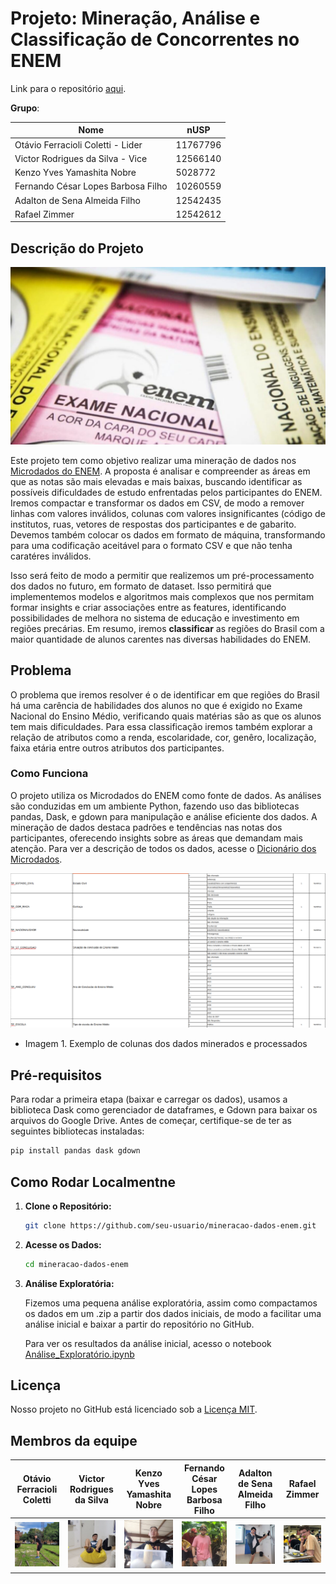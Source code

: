 # Projeto: Mineração, Análise e Classificação de Concorrentes no ENEM 

Link para o repositório [aqui](https://github.com/otaviofcoletti/IA-Trabalho-2-ENEM).

**Grupo**:

| Nome  | nUSP |
|------------------------------------|----------|
| Otávio Ferracioli Coletti - Lider  | 11767796 |
| Victor Rodrigues da Silva - Vice   | 12566140 |
| Kenzo Yves Yamashita Nobre         | 5028772  |
| Fernando César Lopes Barbosa Filho | 10260559 |
| Adalton de Sena Almeida Filho      | 12542435 |
| Rafael Zimmer                      | 12542612 |



## Descrição do Projeto

![ENEM](https://github.com/otaviofcoletti/IA-Trabalho-2-ENEM/blob/main/fotos/Resultado-ENEM-termo-cresce_Credito-guia-do-estudante.jpg) 

Este projeto tem como objetivo realizar uma mineração de dados nos [Microdados do ENEM](https://www.gov.br/inep/pt-br/acesso-a-informacao/dados-abertos/microdados). A proposta é analisar e compreender as áreas em que as notas são mais elevadas e mais baixas, buscando identificar as possíveis dificuldades de estudo enfrentadas pelos participantes do ENEM. Iremos compactar e transformar os dados em CSV, de modo a remover linhas com valores inválidos, colunas com valores insignificantes (código de institutos, ruas, vetores de respostas dos participantes e de gabarito. Devemos também colocar os dados em formato de máquina, transformando para uma codificação aceitável para o formato CSV e que não tenha caratéres inválidos.

Isso será feito de modo a permitir que realizemos um pré-processamento dos dados no futuro, em formato de dataset. Isso permitirá que implementemos modelos e algoritmos mais complexos que nos permitam formar insights e criar associações entre as features, identificando possibilidades de melhora no sistema de educação e investimento em regiões precárias.
Em resumo, iremos **classificar** as regiões do Brasil com a maior quantidade de alunos carentes nas diversas habilidades do ENEM.

## Problema

O problema que iremos resolver é o de identificar em que regiões do Brasil há uma carência de habilidades dos alunos no que é exigido no Exame Nacional do Ensino Médio, verificando quais matérias são as que os alunos tem mais dificuldades. Para essa classificação iremos também explorar a relação de atributos como a renda, escolaridade, cor, genêro, localização, faixa etária entre outros atributos dos participantes. 

### Como Funciona

O projeto utiliza os Microdados do ENEM como fonte de dados. As análises são conduzidas em um ambiente Python, fazendo uso das bibliotecas pandas, Dask, e gdown para manipulação e análise eficiente dos dados. A mineração de dados destaca padrões e tendências nas notas dos participantes, oferecendo insights sobre as áreas que demandam mais atenção. Para ver a descrição de todos os dados, acesse o [Dicionário dos Microdados](https://github.com/otaviofcoletti/IA-Trabalho-2-ENEM/blob/main/Dicion%C3%A1rio_Microdados_Enem_2021.xlsx).

![Dicionário](https://github.com/otaviofcoletti/IA-Trabalho-2-ENEM/blob/main/Dicionario.png)
- Imagem 1. Exemplo de colunas dos dados minerados e processados

## Pré-requisitos

Para rodar a primeira etapa (baixar e carregar os dados), usamos a biblioteca Dask como gerenciador de dataframes, e Gdown para baixar os arquivos do Google Drive.
Antes de começar, certifique-se de ter as seguintes bibliotecas instaladas:

```bash
pip install pandas dask gdown
```

## Como Rodar Localmentne

1. **Clone o Repositório:**

   ```bash
   git clone https://github.com/seu-usuario/mineracao-dados-enem.git
   ```

2. **Acesse os Dados:**

   ```bash
   cd mineracao-dados-enem
   ```

3. **Análise Exploratória:**

   Fizemos uma pequena análise exploratória, assim como compactamos os dados em um .zip a partir dos dados iniciais, de modo a facilitar uma análise inicial e baixar a partir do repositório no GitHub.

   Para ver os resultados da análise inicial, acesso o notebook [Análise_Exploratório.ipynb](https://github.com/otaviofcoletti/IA-Trabalho-2-ENEM/blob/main/An%C3%A1lise_Explorat%C3%B3ria.ipynb)
   
## Licença

Nosso projeto no GitHub está licenciado sob a [Licença MIT](https://opensource.org/license/mit/).


## Membros da equipe

| Otávio Ferracioli Coletti | Victor Rodrigues da Silva | Kenzo Yves Yamashita Nobre | Fernando César Lopes Barbosa Filho | Adalton de Sena Almeida Filho | Rafael Zimmer |
| -------------------------- | ------------------------- | --------------------------- | ---------------------------------- | ------------------------------- | ------------- |
| ![Otávio Ferracioli Coletti](https://github.com/otaviofcoletti/IA-Trabalho-2-ENEM/blob/main/fotos/otavio.jpg) | ![Victor Rodrigues da Silva](https://github.com/otaviofcoletti/IA-Trabalho-2-ENEM/blob/main/fotos/vigdor_rodigis.jpg) | ![Kenzo Yves Yamashita Nobre](https://github.com/otaviofcoletti/IA-Trabalho-2-ENEM/blob/main/fotos/genzo.jpg) | ![Fernando César Lopes Barbosa Filho](https://github.com/otaviofcoletti/IA-Trabalho-2-ENEM/blob/main/fotos/garde.jpg) | ![Adalton de Sena Almeida Filho](https://github.com/otaviofcoletti/IA-Trabalho-2-ENEM/blob/main/fotos/adarton.jpg) | ![Rafael Zimmer](https://github.com/otaviofcoletti/IA-Trabalho-2-ENEM/blob/main/fotos/sinmber.jpg) |

